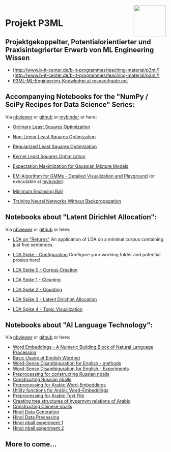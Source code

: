 <img src="https://avatars1.githubusercontent.com/u/45455055" align="right" height="100" width="100" />

# Projekt P3ML
## Projektgekoppelter, Potentialorientierter und Praxisintegrierter Erwerb von ML Engineering Wissen

  * [http://www.b-it-center.de/b-it-programmes/teaching-material/p3ml/](http://www.b-it-center.de/b-it-programmes/teaching-material/p3ml/)
  * [P3ML-ML-Engineering-Knowledge at researchgate.net](https://www.researchgate.net/project/P3ML-ML-Engineering-Knowledge)

## Accompanying Notebooks for the "NumPy / SciPy Recipes for Data Science" Series:
Via [nbviewer](https://nbviewer.jupyter.org/github/p3ml/recipes/) or [github](https://github.com/p3ml/recipes/) or [mybinder](https://mybinder.org/v2/gh/p3ml/recipes/master) or here:

  * [Ordinary Least Squares Optimization](https://nbviewer.jupyter.org/github/p3ml/recipes/blob/master/Ordinary%20Least%20Squares%20Optimization.ipynb)
  * [Non-Linear Least Squares Optimization](https://nbviewer.jupyter.org/github/p3ml/recipes/blob/master/Non-Linear%20Least%20Squares%20Optimization.ipynb)
  * [Regularized Least Squares Optimization](https://nbviewer.jupyter.org/github/p3ml/recipes/blob/master/Regularized%20Least%20Squares%20Optimization.ipynb)
  * [Kernel Least Squares Optimization](https://nbviewer.jupyter.org/github/p3ml/recipes/blob/master/Kernel%20Least%20Squares%20Optimization.ipynb)

  * [Expectation Maximization for Gaussian Mixture Models](https://nbviewer.jupyter.org/github/p3ml/recipes/blob/master/Expectation%20Maximization%20for%20Gaussian%20Mixture%20Models.ipynb)
  * [EM-Algorithm for GMMs - Detailed Visualization and Playground](https://nbviewer.jupyter.org/github/p3ml/recipes/blob/master/EM-Algorithm%20for%20GMMs%20-%20Detailed%20Visualization%20and%20Playground.ipynb) (or executable at [mybinder](https://mybinder.org/v2/gh/p3ml/recipes/master?filepath=EM-Algorithm%20for%20GMMs%20-%20Detailed%20Visualization%20and%20Playground.ipynb))

  * [Minimum Enclosing Ball](https://nbviewer.jupyter.org/github/p3ml/recipes/blob/master/Minimum%20Enclosing%20Ball.ipynb)
  
  * [Training Neural Networks Without Backpropagation](https://nbviewer.jupyter.org/github/p3ml/recipes/blob/master/Training%20Neural%20Networks%20Without%20Backpropagation.ipynb)

## Notebooks about "Latent Dirichlet Allocation":
Via [nbviewer](https://nbviewer.jupyter.org/github/p3ml/latent_dirichlet_allocation/) or [github](https://github.com/p3ml/latent_dirichlet_allocation/) or here:

  * [LDA on "Returns"](https://nbviewer.jupyter.org/github/p3ml/latent_dirichlet_allocation/blob/master/LDA%20on%20Returns.ipynb) An application of LDA on a minimal corpus containing just five sentences.

  * [LDA Spike - Configuration](https://nbviewer.jupyter.org/github/p3ml/latent_dirichlet_allocation/blob/master/LDA%20Spike%20-%20Configuration.ipynb) Configure your working folder and potential proxies here!
  * [LDA Spike 0 - Corpus Creation](https://nbviewer.jupyter.org/github/p3ml/latent_dirichlet_allocation/blob/master/LDA%20Spike%200%20-%20Corpus%20Creation.ipynb)
  * [LDA Spike 1 - Cleaning](https://nbviewer.jupyter.org/github/p3ml/latent_dirichlet_allocation/blob/master/LDA%20Spike%201%20-%20Cleaning.ipynb)
  * [LDA Spike 2 - Counting](https://nbviewer.jupyter.org/github/p3ml/latent_dirichlet_allocation/blob/master/LDA%20Spike%202%20-%20Counting.ipynb)
  * [LDA Spike 3 - Latent Dirichlet Allocation](https://nbviewer.jupyter.org/github/p3ml/latent_dirichlet_allocation/blob/master/LDA%20Spike%203%20-%20Latent%20Dirichlet%20Allocation.ipynb)
  * [LDA Spike 4 - Topic Visualization](https://nbviewer.jupyter.org/github/p3ml/latent_dirichlet_allocation/blob/master/LDA%20Spike%204%20-%20Topic%20Visualization.ipynb)
      

## Notebooks about "AI Language Technology":
Via [nbviewer](https://nbviewer.jupyter.org/github/p3ml/ai_language_technology/)  or [github](https://github.com/p3ml/ai_language_technology/) or here:
* [Word Embeddings - A Numeric Building Block of Natural Language Processing](https://nbviewer.jupyter.org/github/p3ml/ai_language_technology/blob/master/English-word-embeddings.ipynb) 
* [Basic Usage of English Wordnet](https://github.com/p3ml/ai_language_technology/blob/master/English-wordnet.ipynb)
* [Word-Sense Disambiguration for English - methods](https://github.com/p3ml/ai_language_technology/blob/master/English-WSD.ipynb)
* [Word-Sense Disambiguration for English - Experiments](https://github.com/p3ml/ai_language_technology/blob/master/English-word_sense_experiment.ipynb)
* [Preprocessing for constructing Russian nballs](https://github.com/p3ml/ai_language_technology/blob/master/Russian_pre_processing.ipynb)
* [Constructing Russian nballs](https://github.com/p3ml/ai_language_technology/blob/master/Russian_nballs.ipynb)
* [Preprocessing for Arabic Word-Embeddings](https://github.com/p3ml/ai_language_technology/blob/master/arabic-load-word-embedding.ipynb)
* [Utility functions for Arabic Word-Embeddings](https://github.com/p3ml/ai_language_technology/blob/master/arabic-read-wordnet.ipynb)
* [Preprocessing for Arabic Text File](https://github.com/p3ml/ai_language_technology/blob/master/arabic-normalize-text.ipynb)
* [Creating tree structures of hypernym relations of Arabic](https://github.com/p3ml/ai_language_technology/blob/master/arabic-generate-word-tree-files.ipynb)
* [Constructing Chinese nballs](https://github.com/p3ml/ai_language_technology/blob/master/chinese-nball-embeddings.ipynb)
* [Hindi Data Generation](https://github.com/p3ml/ai_language_technology/blob/master/hindi_data_generation.ipynb)
* [Hindi Data Precessing](https://github.com/p3ml/ai_language_technology/blob/master/hindi_data_preprocessing.ipynb)
* [Hindi nball experiment 1](https://github.com/p3ml/ai_language_technology/blob/master/hindi_results_experiment1.ipynb)
* [Hindi nball experiment 2](https://github.com/p3ml/ai_language_technology/blob/master/hindi_results_experiment2.ipynb)

## More to come...

